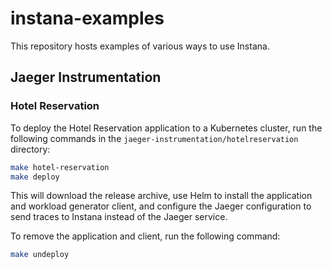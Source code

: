 # instana-examples

This repository hosts examples of various ways to use Instana.

## Jaeger Instrumentation

### Hotel Reservation

To deploy the Hotel Reservation application to a Kubernetes cluster, run the following commands in the `jaeger-instrumentation/hotelreservation` directory:

```bash
make hotel-reservation
make deploy
```

This will download the release archive, use Helm to install the application and workload generator client, and configure the Jaeger configuration to send traces to Instana instead of the Jaeger service.

To remove the application and client, run the following command:

```bash
make undeploy
```